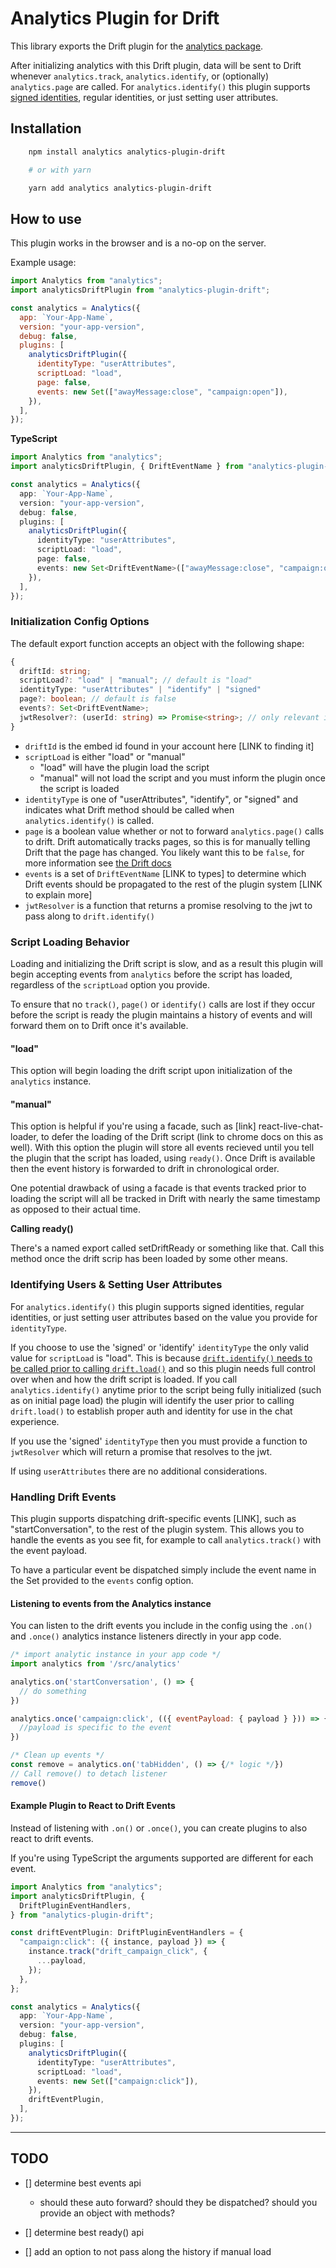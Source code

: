 # Analytics Plugin for Drift

This library exports the Drift plugin for the [analytics package](https://github.com/DavidWells/analytics).

After initializing analytics with this Drift plugin, data will be sent to Drift whenever `analytics.track`, `analytics.identify`, or (optionally) `analytics.page` are called. For `analytics.identify()` this plugin supports [signed identities](https://devdocs.drift.com/docs/securing-drift-on-your-site-using-signed-identities), regular identities, or just setting user attributes.

## Installation

```bash
    npm install analytics analytics-plugin-drift

    # or with yarn

    yarn add analytics analytics-plugin-drift
```

## How to use

This plugin works in the browser and is a no-op on the server.

Example usage:

```js
import Analytics from "analytics";
import analyticsDriftPlugin from "analytics-plugin-drift";

const analytics = Analytics({
  app: `Your-App-Name`,
  version: "your-app-version",
  debug: false,
  plugins: [
    analyticsDriftPlugin({
      identityType: "userAttributes",
      scriptLoad: "load",
      page: false,
      events: new Set(["awayMessage:close", "campaign:open"]),
    }),
  ],
});
```

**TypeScript**

```ts
import Analytics from "analytics";
import analyticsDriftPlugin, { DriftEventName } from "analytics-plugin-drift";

const analytics = Analytics({
  app: `Your-App-Name`,
  version: "your-app-version",
  debug: false,
  plugins: [
    analyticsDriftPlugin({
      identityType: "userAttributes",
      scriptLoad: "load",
      page: false,
      events: new Set<DriftEventName>(["awayMessage:close", "campaign:open"]),
    }),
  ],
});
```

### Initialization Config Options

The default export function accepts an object with the following shape:

```ts
{
  driftId: string;
  scriptLoad?: "load" | "manual"; // default is "load"
  identityType: "userAttributes" | "identify" | "signed"
  page?: boolean; // default is false
  events?: Set<DriftEventName>;
  jwtResolver?: (userId: string) => Promise<string>; // only relevant if identityType = "signed"
}
```

- `driftId` is the embed id found in your account here [LINK to finding it]
- `scriptLoad` is either "load" or "manual"
  - "load" will have the plugin load the script
  - "manual" will not load the script and you must inform the plugin once the script is loaded
- `identityType` is one of "userAttributes", "identify", or "signed" and indicates what Drift method should be called when `analytics.identify()` is called.
- `page` is a boolean value whether or not to forward `analytics.page()` calls to drift. Drift automatically tracks pages, so this is for manually telling Drift that the page has changed. You likely want this to be `false`, for more information see [the Drift docs](https://devdocs.drift.com/docs/contact-properties#driftpage)
- `events` is a set of `DriftEventName` [LINK to types] to determine which Drift events should be propagated to the rest of the plugin system [LINK to explain more]
- `jwtResolver` is a function that returns a promise resolving to the jwt to pass along to `drift.identify()`

### Script Loading Behavior

Loading and initializing the Drift script is slow, and as a result this plugin will begin accepting events from `analytics` before the script has loaded, regardless of the `scriptLoad` option you provide.

To ensure that no `track()`, `page()` or `identify()` calls are lost if they occur before the script is ready the plugin maintains a history of events and will forward them on to Drift once it's available.

#### "load"

This option will begin loading the drift script upon initialization of the `analytics` instance.

#### "manual"

This option is helpful if you're using a facade, such as [link] react-live-chat-loader, to defer the loading of the Drift script (link to chrome docs on this as well). With this option the plugin will store all events recieved until you tell the plugin that the script has loaded, using `ready()`. Once Drift is available then the event history is forwarded to drift in chronological order.

One potential drawback of using a facade is that events tracked prior to loading the script will all be tracked in Drift with nearly the same timestamp as opposed to their actual time.

**Calling ready()**

There's a named export called setDriftReady or something like that. Call this method once the drift scrip has been loaded by some other means.

### Identifying Users & Setting User Attributes

For `analytics.identify()` this plugin supports signed identities, regular identities, or just setting user attributes based on the value you provide for `identityType`.

If you choose to use the 'signed' or 'identify' `identityType` the only valid value for `scriptLoad` is "load". This is because [`drift.identify()` needs to be called prior to calling `drift.load()`](https://devdocs.drift.com/docs/contact-properties#driftidentifyuserid-attributes) and so this plugin needs full control over when and how the drift script is loaded. If you call `analytics.identify()` anytime prior to the script being fully initialized (such as on initial page load) the plugin will identify the user prior to calling `drift.load()` to establish proper auth and identity for use in the chat experience.

If you use the 'signed' `identityType` then you must provide a function to `jwtResolver` which will return a promise that resolves to the jwt.

If using `userAttributes` there are no additional considerations.

### Handling Drift Events

This plugin supports dispatching drift-specific events [LINK], such as "startConversation", to the rest of the plugin system. This allows you to handle the events as you see fit, for example to call `analytics.track()` with the event payload.

To have a particular event be dispatched simply include the event name in the Set provided to the `events` config option.

#### Listening to events from the Analytics instance

You can listen to the drift events you include in the config using the `.on()` and `.once()` analytics instance listeners directly in your app code.

```js
/* import analytic instance in your app code */
import analytics from '/src/analytics'

analytics.on('startConversation', () => {
  // do something
})

analytics.once('campaign:click', (({ eventPayload: { payload } })) => {
  //payload is specific to the event
})

/* Clean up events */
const remove = analytics.on('tabHidden', () => {/* logic */})
// Call remove() to detach listener
remove()
```

#### Example Plugin to React to Drift Events

Instead of listening with `.on()` or `.once()`, you can create plugins to also react to drift events.

If you're using TypeScript the arguments supported are different for each event.

```ts
import Analytics from "analytics";
import analyticsDriftPlugin, {
  DriftPluginEventHandlers,
} from "analytics-plugin-drift";

const driftEventPlugin: DriftPluginEventHandlers = {
  "campaign:click": ({ instance, payload }) => {
    instance.track("drift_campaign_click", {
      ...payload,
    });
  },
};

const analytics = Analytics({
  app: `Your-App-Name`,
  version: "your-app-version",
  debug: false,
  plugins: [
    analyticsDriftPlugin({
      identityType: "userAttributes",
      scriptLoad: "load",
      events: new Set(["campaign:click"]),
    }),
    driftEventPlugin,
  ],
});
```

---

## TODO

- [] determine best events api

  - should these auto forward? should they be dispatched? should you provide an object with methods?

- [] determine best ready() api
- [] add an option to not pass along the history if manual load
